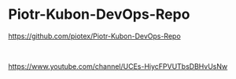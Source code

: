# Piotr-Kubon-DevOps-Repo

https://github.com/piotex/Piotr-Kubon-DevOps-Repo

<br/>

https://www.youtube.com/channel/UCEs-HiycFPVUTbsDBHvUsNw